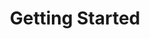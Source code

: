 ---
layout: index
title: Getting Started
permalink: /getting-started/index.html
description:  How to get started with the Chicago Design System.
---